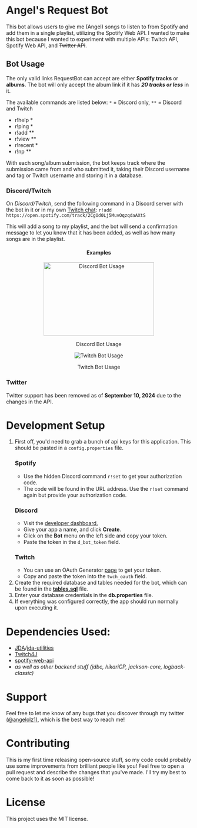 <h1>Angel's Request Bot</h1>
<p>This bot allows users to give me (Angel) songs to listen to from Spotify and
    add them in a single playlist, utilizing the Spotify Web API. I wanted to make
    this bot because I wanted to experiment with multiple APIs: Twitch API, Spotify Web API,
    and <strike>Twitter API</strike>.</p>

<h2 id="bot-usage">Bot Usage</h2>
<p>The only valid links RequestBot can accept are either <strong>Spotify tracks</strong>
    or <strong>albums</strong>. The bot will only accept the album link if it has <strong><em>20 tracks
    or less</em></strong> in it.</p>

<p>The available commands are listed below:
<code>*</code> = Discord only, <code>**</code> = Discord and Twitch</p>
<ul>
    <li>r!help *</li>
    <li>r!ping *</li>
    <li>r!add **</li>
    <li>r!view **</li>
    <li>r!recent *</li>
    <li>r!np **</li>
</ul>

<p>With each song/album submission, the bot keeps track where the submission came from and who
    submitted it, taking their Discord username and tag or Twitch username
    and storing it in a database.</p>

<h3>Discord/Twitch</h3>
<p>On <em>Discord/Twitch</em>, send the following command in a Discord server with the bot in it or
    in my own <a href="https://www.twitch.tv/popout/angelolz1/chat">Twitch chat</a>:
<code>r!add https://open.spotify.com/track/2CgOd0Lj5MuvOqzqdaAXtS</code></p>

<p>This will add a song to my playlist, and the bot will send a confirmation message to let you
    know that it has been added, as well as how many songs are in the playlist. </p>

<div style="text-align: center;">
<h4>Examples</h4>
    <img src="https://i.imgur.com/BwNzJjs.png" alt="Discord Bot Usage" width="300" height="199">
    <p>Discord Bot Usage</p>
    <img src="https://i.imgur.com/W0T7DuI.png" alt="Twitch Bot Usage">
    <p>Twitch Bot Usage</p>
</div>

<h3>Twitter</h3>
Twitter support has been removed as of <b>September 10, 2024</b> due to the changes in the API.

<h1 id="development-setup">Development Setup</h1>
<ol>
    <li>First off, you'd need to grab a bunch of api keys for this application. 
            This should be pasted in a <code>config.properties</code> file.
        <br>
        <p>
            <h3>Spotify</h3>
            <ul>
                <li>Use the hidden Discord command <code>r!set</code> to get your authorization code.</li>
                <li>The code will be found in the URL address. Use the <code>r!set</code> command again but provide your authorization code.</li>
            </ul>
            <h3>Discord</h3>
            <ul>
                <li>Visit the <a href="https://discord.com/developers/applications">developer dashboard.</a></li>
                <li>Give your app a name, and click <b>Create</b>.</li>
                <li>Click on the <b>Bot</b> menu on the left side and copy your token.</li>
                <li>Paste the token in the <code>d_bot_token</code> field.</li>
            </ul>
            <h3>Twitch</h3>
            <ul>
                <li>You can use an OAuth Generator <a href="https://twitchapps.com/tmi/">page</a> to get your token. </li>
                <li>Copy and paste the token into the <code>twch_oauth</code> field.</li>
            </ul>
    </li>
    <li>Create the required database and tables needed for the bot, which can be found in the
        <b><a href="https://github.com/angelolz1/RequestBot/blob/master/src/main/resources/tables.sql">tables.sql</a></b> file.
    </li>
    <li>Enter your database credentials in the <b>db.properties</b> file.</li>
    <li>If everything was configured correctly, the app should run normally upon executing it.</li>
    
</ol>
<h1 id="dependencies-used-">Dependencies Used:</h1>
<ul>
<li><a href="https://github.com/DV8FromTheWorld/JDA/">JDA</a>/<a href="https://github.com/JDA-Applications/JDA-Utilities">jda-utilities</a></li>
<li><a href="https://github.com/twitch4j/twitch4j">Twitch4J</a></li>
<li><a href="https://github.com/thelinmichael/spotify-web-api-java">spotify-web-api</a></li>
<li><em>as well as other backend stuff (jdbc, hikariCP, jackson-core, logback-classic)</em></li>
</ul>

<h1>Support</h1>
<p>Feel free to let me know of any bugs that you discover through my twitter <a href="https://twitter.com/angelolz1">(@angelolz1)</a>, which is the best way to reach me!</p>

<h1>Contributing</h1>
<p>This is my first time releasing open-source stuff, so my code could probably use some improvements from brilliant people like you! Feel free to open a pull request and describe the changes that you&#39;ve made. I&#39;ll try my best to come back to it as soon as possible!</p>

<h1>License</h1>
<p>This project uses the MIT license.</p>
